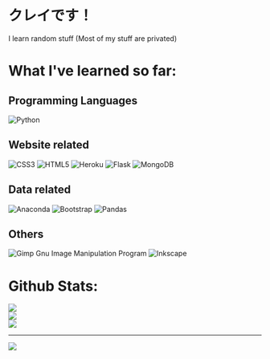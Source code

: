 # クレイです！
I learn random stuff (Most of my stuff are privated)


# What I've learned so far:
## Programming Languages
![Python](https://img.shields.io/badge/python-3670A0?style=for-the-badge&logo=python&logoColor=ffdd54)
## Website related
![CSS3](https://img.shields.io/badge/css3-%231572B6.svg?style=for-the-badge&logo=css3&logoColor=white) ![HTML5](https://img.shields.io/badge/html5-%23E34F26.svg?style=for-the-badge&logo=html5&logoColor=white) ![Heroku](https://img.shields.io/badge/heroku-%23430098.svg?style=for-the-badge&logo=heroku&logoColor=white) ![Flask](https://img.shields.io/badge/flask-%23000.svg?style=for-the-badge&logo=flask&logoColor=white) ![MongoDB](https://img.shields.io/badge/MongoDB-%234ea94b.svg?style=for-the-badge&logo=mongodb&logoColor=white) 
## Data related
![Anaconda](https://img.shields.io/badge/Anaconda-%2344A833.svg?style=for-the-badge&logo=anaconda&logoColor=white) ![Bootstrap](https://img.shields.io/badge/bootstrap-%23563D7C.svg?style=for-the-badge&logo=bootstrap&logoColor=white) ![Pandas](https://img.shields.io/badge/pandas-%23150458.svg?style=for-the-badge&logo=pandas&logoColor=white)
## Others
![Gimp Gnu Image Manipulation Program](https://img.shields.io/badge/Gimp-657D8B?style=for-the-badge&logo=gimp&logoColor=FFFFFF) ![Inkscape](https://img.shields.io/badge/Inkscape-e0e0e0?style=for-the-badge&logo=inkscape&logoColor=080A13) 

# Github Stats:
![](https://github-readme-stats.vercel.app/api?username=KureiLe&theme=dark&hide_border=false&include_all_commits=true&count_private=false)<br/>
![](https://github-readme-streak-stats.herokuapp.com/?user=KureiLe&theme=dark&hide_border=false)<br/>
![](https://github-readme-stats.vercel.app/api/top-langs/?username=KureiLe&theme=dark&hide_border=false&include_all_commits=true&count_private=false&layout=compact)

---
[![](https://visitcount.itsvg.in/api?id=KureiLe&icon=0&color=0)](https://visitcount.itsvg.in)
